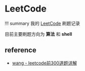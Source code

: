 # LeetCode

!!! summary
    我的 [LeetCode](https://leetcode-cn.com/) 刷题记录

目前主要刷题方向为 **算法** 和 **shell**

## reference

- [wang - leetcode前300道题详解](https://leetcode.wang/)
